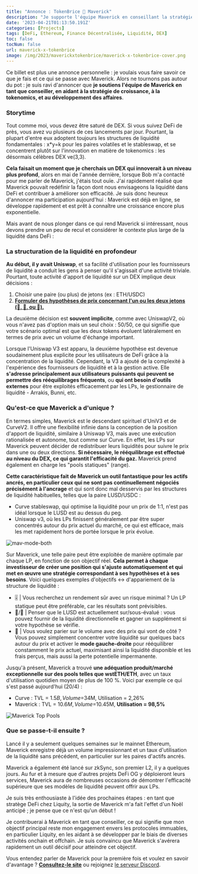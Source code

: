 ```yaml
---
title: "Annonce : TokenBrice 🤝 Maverick"
description: "Je supporte l'équipe Maverick en conseillant la stratégie de croissance, la tokénomique"
date: '2023-04-21T01:13:50.191Z'
categories: [Projects]
tags: [DeFi, Ethereum, Finance Décentralisée, Liquidité, DEX]
toc: false
tocNum: false
url: maverick-x-tokenbrice
image: /img/2023/maverickxtokenbrice/maverick-x-tokenbrice-cover.png
---
```


Ce billet est plus une annonce personnelle : je voulais vous faire savoir ce que je fais et ce qui se passe avec Maverick. Alors ne tournons pas autour du pot : je suis ravi d'annoncer que **je soutiens l'équipe de Maverick en tant que conseiller, en aidant à la stratégie de croissance, à la tokenomics, et au développement des affaires**.

### Storytime

Tout comme moi, vous devez être saturé de DEX. Si vous suivez DeFi de près, vous avez vu plusieurs de ces lancements par jour. Pourtant, la plupart d'entre eux adoptent toujours les structures de liquidité fondamentales : x\*y=k pour les paires volatiles et le stableswap, et se concentrent plutôt sur l'innovation en matière de tokenomics : les désormais célèbres DEX ve(3,3).

**Cela faisait un moment que je cherchais un DEX qui innoverait à un niveau plus profond**, alors en mai de l'année dernière, lorsque Bob m'a contacté pour me parler de Maverick, j'étais tout ouïe. J'ai rapidement réalisé que Maverick pouvait redéfinir la façon dont nous envisageons la liquidité dans DeFi et contribuer à améliorer son efficacité. Je suis donc heureux d'annoncer ma participation aujourd'hui : Maverick est déjà en ligne, se développe rapidement et est prêt à connaître une croissance encore plus exponentielle.

Mais avant de nous plonger dans ce qui rend Maverick si intéressant, nous devons prendre un peu de recul et considérer le contexte plus large de la liquidité dans DeFi :


### La structuration de la liquidité en profondeur

**Au début, il y avait Uniswap**, et sa facilité d'utilisation pour les fournisseurs de liquidité a conduit les gens à penser qu'il s'agissait d'une activité triviale. Pourtant, toute activité d'apport de liquidité sur un DEX implique deux décisions :

1. Choisir une paire (ou plus) de jetons (ex : ETH/USDC)
2. **<span style="text-decoration:underline;">Formuler des hypothèses de prix concernant l'un ou les deux jetons (🐂, 🐻, ou 🦀).</span>**

La deuxième décision est **souvent implicite**, comme avec UniswapV2, où vous n'avez pas d'option mais un seul choix : 50/50, ce qui signifie que votre scénario optimal est que les deux tokens évoluent latéralement en termes de prix avec un volume d'échange important.

Lorsque l'Uniswap V3 est apparu, la deuxième hypothèse est devenue soudainement plus explicite pour les utilisateurs de DeFi grâce à la concentration de la liquidité. Cependant, la V3 a ajouté de la complexité à l'expérience des fournisseurs de liquidité et à la gestion active. Elle **s'adresse principalement aux utilisateurs puissants qui peuvent se permettre des rééquilibrages fréquents**, ou **qui ont besoin d'outils externes** pour être exploités efficacement par les LPs, le gestionnaire de liquidité - Arrakis, Bunni, etc.


### Qu'est-ce que Maverick a d'unique ?

En termes simples, Maverick est le descendant spirituel d'UniV3 et de CurveV2. Il offre une flexibilité infinie dans la conception de la position d'apport de liquidité, similaire à Uniswap V3, mais avec une exécution rationalisée et autonome, tout comme sur Curve. En effet, les LPs sur Maverick peuvent décider de redistribuer leurs liquidités pour suivre le prix dans une ou deux directions. **Si nécessaire, le rééquilibrage est effectué au niveau du DEX, ce qui garantit l'efficacité du gaz.** Maverick prend également en charge les "pools statiques" (range).

**Cette caractéristique fait de Maverick un outil fantastique pour les actifs ancrés, en particulier ceux qui ne sont pas continuellement négociés précisément à l'ancrage** et qui sont donc mal desservis par les structures de liquidité habituelles, telles que la paire LUSD/USDC :

* Curve stableswap, qui optimise la liquidité pour un prix de 1:1, n'est pas idéal lorsque le LUSD est au dessus du peg.
* Uniswap v3, où les LPs finissent généralement par être super concentrés autour du prix actuel du marché, ce qui est efficace, mais les met rapidement hors de portée lorsque le prix évolue.

![mav-mode-both](/img/2023/maverickxtokenbrice/mav-both.gif "Maverick mode both, où la liquidité suit le prix à gauche et à droite")

Sur Maverick, une telle paire peut être exploitée de manière optimale par chaque LP, en fonction de son objectif réel. **Cela permet à chaque investisseur de créer une position qui s'ajuste automatiquement et qui met en œuvre une stratégie correspondant à ses hypothèses et à ses besoins**. Voici quelques exemples d'objectifs &lt;-> d'appariement de la structure de liquidité :

* 🎚️ | Vous recherchez un rendement sûr avec un risque minimal ? Un LP statique peut être préférable, car les résultats sont prévisibles.
* 🐂/🐻 | Penser que le LUSD est actuellement sur/sous-évalué : vous pouvez fournir de la liquidité directionnelle et gagner un supplément si votre hypothèse se vérifie.
* 🦀 | Vous voulez parier sur le volume avec des prix qui vont de côté ? Vous pouvez simplement concentrer votre liquidité sur quelques bacs autour du prix et activer le **mode gauche-droite** pour rééquilibrer constamment le prix actuel, maximisant ainsi la liquidité disponible et les frais perçus, mais aussi la perte potentielle impermanente.

Jusqu'à présent, Maverick a trouvé **une adéquation produit/marché exceptionnelle sur des pools telles que wstETH/ETH**, avec un taux d'utilisation quotidien moyen de plus de 100 %. Voici par exemple ce qui s'est passé aujourd'hui (20/4) :

* Curve : TVL = $1.5B, Volume =$34M, Utilisation = 2,26%
* Maverick : TVL = $10.6M, Volume =$10.45M, **Utilisation = 98,5%** 

![Maverick Top Pools](/img/2023/maverickxtokenbrice/mav-pools.png "Top pools sur Maverick aujourd'hui (4/20/23)")

### Que se passe-t-il ensuite ?

Lancé il y a seulement quelques semaines sur le mainnet Ethereum, Maverick enregistre déjà un volume impressionnant et un taux d'utilisation de la liquidité sans précédent, en particulier sur les paires d'actifs ancrés.

Maverick a également été lancé sur zkSync, son premier L2, il y a quelques jours. Au fur et à mesure que d'autres projets DeFi OG y déploieront leurs services, Maverick aura de nombreuses occasions de démontrer l'efficacité supérieure que ses modèles de liquidité peuvent offrir aux LPs.

Je suis très enthousiaste à l'idée des prochaines étapes : en tant que stratège DeFi chez Liquity, la sortie de Maverick m'a fait l'effet d'un Noël anticipé ; je pense que ce n'est qu'un début ! 

Je contribuerai à Maverick en tant que conseiller, ce qui signifie que mon objectif principal reste mon engagement envers les protocoles immuables, en particulier Liquity, en les aidant à se développer par le biais de diverses activités onchain et offchain. Je suis convaincu que Maverick s'avérera rapidement un outil décisif pour atteindre cet objectif.

Vous entendez parler de Maverick pour la première fois et voulez en savoir d'avantage ? **[Consultez-le site](https://mav.xyz/)** ou rejoignez [le serveur Discord](https://discord.gg/mavprotocol).
